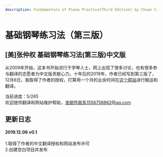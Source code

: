 ```yaml
---
description: Fundamentals of Piano Practice(Third Edition) by Chuan C. Chang
---
```


# 基础钢琴练习法（第三版）

## \[美\]张仲权 基础钢琴练习法\(第三版\)中文版

从2009年开始，这本书开始流行于学琴人士，网上出现了很多讨论，也有很多参与翻译的志愿者为中文版贡献心力。十年后的2019年，作者已经写到第三版了，12月6日，我取得了作者的授权，打算用一个月的业余时间在[这个网站](https://qiiingc.gitbook.io/fopp3/)进行搬运和翻译。

当前进度：5/265  
欢迎提供翻译和网站维护帮助，发邮件联系1556758862@qq.com

## 更新日志

#### 2019.12.06 v0.1

1.取得了作者的中文翻译授权和网站发布许可  
2.创建空白项目并发布

